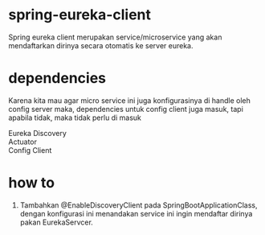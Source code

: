 # spring-eureka-client
Spring eureka client merupakan service/microservice yang akan mendaftarkan dirinya secara otomatis ke server eureka.

# dependencies
Karena kita mau agar micro service ini juga konfigurasinya di handle oleh config server maka, dependencies untuk config client juga masuk, tapi apabila tidak, maka tidak perlu di masuk

Eureka Discovery</br>
Actuator</br>
Config Client</br>

# how to
1. Tambahkan @EnableDiscoveryClient pada SpringBootApplicationClass, dengan konfigurasi ini menandakan service ini ingin mendaftar dirinya pakan EurekaServcer. 
